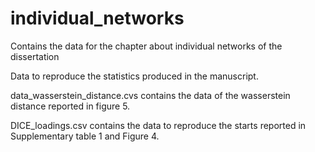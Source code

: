 # individual_networks
Contains the data for the chapter about individual networks of the dissertation

Data to reproduce the statistics produced in the manuscript.

data_wasserstein_distance.cvs contains the data of the wasserstein distance reported in figure 5.

DICE_loadings.csv contains the data to reproduce the starts reported in Supplementary table 1 and Figure 4.
